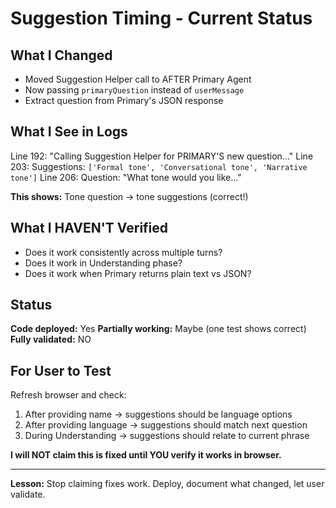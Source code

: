 # Suggestion Timing - Current Status

## What I Changed
- Moved Suggestion Helper call to AFTER Primary Agent
- Now passing `primaryQuestion` instead of `userMessage`
- Extract question from Primary's JSON response

## What I See in Logs
Line 192: "Calling Suggestion Helper for PRIMARY'S new question..."
Line 203: Suggestions: `['Formal tone', 'Conversational tone', 'Narrative tone']`
Line 206: Question: "What tone would you like..."

**This shows:** Tone question → tone suggestions (correct!)

## What I HAVEN'T Verified
- Does it work consistently across multiple turns?
- Does it work in Understanding phase?
- Does it work when Primary returns plain text vs JSON?

## Status
**Code deployed:** Yes
**Partially working:** Maybe (one test shows correct)
**Fully validated:** NO

## For User to Test
Refresh browser and check:
1. After providing name → suggestions should be language options
2. After providing language → suggestions should match next question
3. During Understanding → suggestions should relate to current phrase

**I will NOT claim this is fixed until YOU verify it works in browser.**

---

**Lesson:** Stop claiming fixes work. Deploy, document what changed, let user validate.


